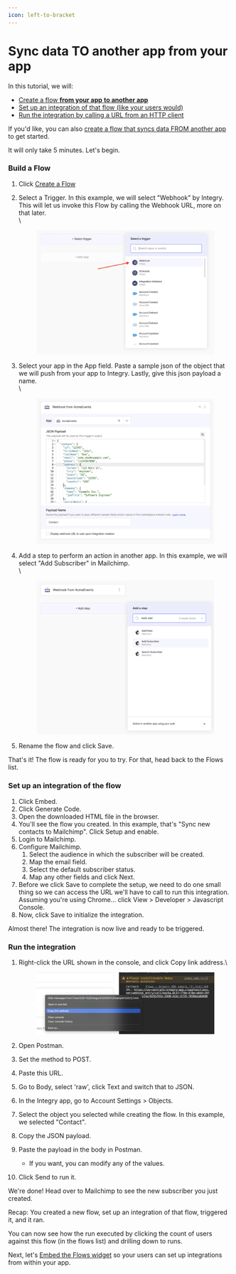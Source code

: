 ```yaml
---
icon: left-to-bracket
---
```


# Sync data TO another app from your app

In this tutorial, we will:

* [Create a flow **from your app** **to another app**](sync-data-to-another-app-from-your-app.md#h_01hev188pb696nwg83zdnc0e1n)
* [Set up an integration of that flow (like your users would)](sync-data-to-another-app-from-your-app.md#h_01hev2zavgk1s46ekb4mgvr37g)
* [Run the integration by calling a URL from an HTTP client](sync-data-to-another-app-from-your-app.md#h_01hev4chz4zw5bwp9z0jhthvb1)

If you'd like, you can also [create a flow that syncs data FROM another app](sync-data-from-another-app-to-your-app.md) to get started.

It will only take 5 minutes. Let's begin.

### Build a Flow <a href="#h_01hev188pb696nwg83zdnc0e1n" id="h_01hev188pb696nwg83zdnc0e1n"></a>

1. Click [Create a Flow](https://app.integry.io/platform/flow/create)
2.  Select a Trigger. In this example, we will select "Webhook" by Integry. This will let us invoke this Flow by calling the Webhook URL, more on that later.\
    \


    <figure><img src="../../.gitbook/assets/image (21).png" alt=""><figcaption></figcaption></figure>
3.  Select your app in the App field. Paste a sample json of the object that we will push from your app to Integry. Lastly, give this json payload a name.\
    \


    <figure><img src="../../.gitbook/assets/image (22).png" alt=""><figcaption></figcaption></figure>
4.  Add a step to perform an action in another app. In this example, we will select "Add Subscriber" in Mailchimp.\
    \


    <figure><img src="../../.gitbook/assets/image (23).png" alt=""><figcaption></figcaption></figure>
5. Rename the flow and click Save.

That's it! The flow is ready for you to try. For that, head back to the Flows list.

### Set up an integration of the flow <a href="#h_01hev2zavgk1s46ekb4mgvr37g" id="h_01hev2zavgk1s46ekb4mgvr37g"></a>

1. Click Embed.
2. Click Generate Code.
3. Open the downloaded HTML file in the browser.
4. You'll see the flow you created. In this example, that's "Sync new contacts to Mailchimp". Click Setup and enable.
5. Login to Mailchimp.
6. Configure Mailchimp.
   1. Select the audience in which the subscriber will be created.
   2. Map the email field.
   3. Select the default subscriber status.
   4. Map any other fields and click Next.
7. Before we click Save to complete the setup, we need to do one small thing so we can access the URL we'll have to call to run this integration. Assuming you're using Chrome... click View > Developer > Javascript Console.
8. Now, click Save to initialize the integration.

Almost there! The integration is now live and ready to be triggered.

### Run the integration <a href="#h_01hev4chz4zw5bwp9z0jhthvb1" id="h_01hev4chz4zw5bwp9z0jhthvb1"></a>

1.  Right-click the URL shown in the console, and click Copy link address.\


    <figure><img src="../../.gitbook/assets/image (24).png" alt=""><figcaption></figcaption></figure>
2. Open Postman.
3. Set the method to POST.
4. Paste this URL.
5. Go to Body, select 'raw', click Text and switch that to JSON.
6. In the Integry app, go to Account Settings > Objects.
7. Select the object you selected while creating the flow. In this example, we selected "Contact".
8. Copy the JSON payload.
9. Paste the payload in the body in Postman.
   * If you want, you can modify any of the values.
10. Click Send to run it.

We're done! Head over to Mailchimp to see the new subscriber you just created.

Recap: You created a new flow, set up an integration of that flow, triggered it, and it ran.

You can now see how the run executed by clicking the count of users against this flow (in the flows list) and drilling down to runs.

Next, let's [Embed the Flows widget](broken-reference) so your users can set up integrations from within your app.
